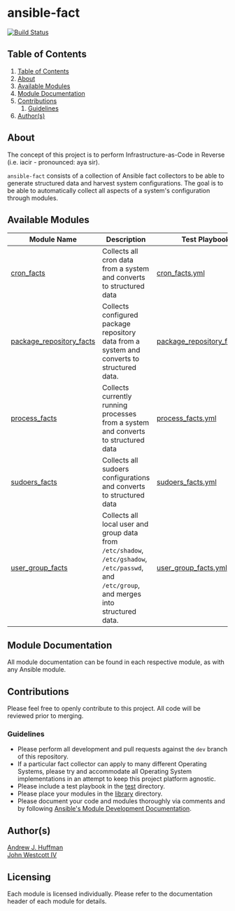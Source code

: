 # ansible-fact
[![Build Status](https://travis-ci.com/ahuffman/ansible-fact.svg?branch=dev)](https://travis-ci.com/ahuffman/ansible-fact)

## Table of Contents
<!-- TOC depthFrom:2 depthTo:6 withLinks:1 updateOnSave:1 orderedList:1 -->

1. [Table of Contents](#table-of-contents)
2. [About](#about)
3. [Available Modules](#available-modules)
4. [Module Documentation](#module-documentation)
5. [Contributions](#contributions)
	1. [Guidelines](#guidelines)
6. [Author(s)](#authors)

<!-- /TOC -->

## About
The concept of this project is to perform Infrastructure-as-Code in Reverse (i.e. iacir - pronounced: aya sir).  

`ansible-fact` consists of a collection of Ansible fact collectors to be able to generate structured data and harvest system configurations.  The goal is to be able to automatically collect all aspects of a system's configuration through modules.

## Available Modules
| Module Name | Description | Test Playbook |
| --- | --- | --- |
| [cron_facts](library/cron_facts.py) | Collects all cron data from a system and converts to structured data | [cron_facts.yml](test/cron_facts.yml) |
| [package_repository_facts](library/package_repository_facts.py) | Collects configured package repository data from a system and converts to structured data. | [package_repository_facts.yml](test/package_repository_facts.yml) |
| [process_facts](library/process_facts.py) | Collects currently running processes from a system and converts to structured data | [process_facts.yml](test/process_facts.yml) |
| [sudoers_facts](library/sudoers_facts.py) | Collects all sudoers configurations and converts to structured data | [sudoers_facts.yml](test/sudoers_facts.yml) |
| [user_group_facts](library/user_group_facts.py) | Collects all local user and group data from `/etc/shadow`, `/etc/gshadow`, `/etc/passwd`, and `/etc/group`, and merges into structured data. | [user_group_facts.yml](test/user_group_facts.yml)

## Module Documentation
All module documentation can be found in each respective module, as with any Ansible module.

## Contributions
Please feel free to openly contribute to this project.  All code will be reviewed prior to merging.

### Guidelines
* Please perform all development and pull requests against the `dev` branch of this repository.
* If a particular fact collector can apply to many different Operating Systems, please try and accommodate all Operating System implementations in an attempt to keep this project platform agnostic.
* Please include a test playbook in the [test](test) directory.
* Please place your modules in the [library](library) directory.
* Please document your code and modules thoroughly via comments and by following [Ansible's Module Development Documentation](https://docs.ansible.com/ansible/latest/dev_guide/developing_modules_general.html#starting-a-new-module).

## Author(s)
[Andrew J. Huffman](https://github.com/ahuffman)  
[John Westcott IV](https://github.com/john-westcott-iv)

## Licensing
Each module is licensed individually.  Please refer to the documentation header of each module for details.
